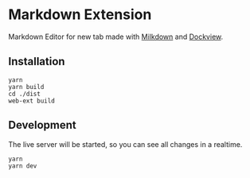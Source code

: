 # Markdown Extension

Markdown Editor for new tab made with [Milkdown](https://milkdown.dev/) and
[Dockview](https://dockview.dev).

## Installation

```
yarn 
yarn build
cd ./dist
web-ext build
```

## Development

The live server will be started, so you can see all changes in a realtime.

```
yarn
yarn dev
```


